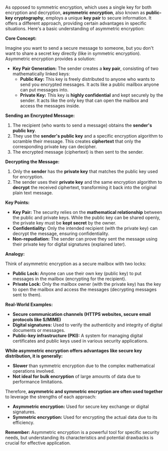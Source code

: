 As opposed to symmetric encryption, which uses a single key for both encryption and decryption, **asymmetric encryption**, also known as **public-key cryptography**, employs a unique **key pair** to secure information. It offers a different approach, providing certain advantages in specific situations. Here's a basic understanding of asymmetric encryption:

**Core Concept:**

Imagine you want to send a secure message to someone, but you don't want to share a secret key directly (like in symmetric encryption). Asymmetric encryption provides a solution:

- **Key Pair Generation:** The sender creates a **key pair**, consisting of two mathematically linked keys:
    - **Public Key:** This key is freely distributed to anyone who wants to send you encrypted messages. It acts like a public mailbox anyone can put messages into.
    - **Private Key:** This key is **highly confidential** and kept securely by the sender. It acts like the only key that can open the mailbox and access the messages inside.

**Sending an Encrypted Message:**

1. The recipient (who wants to send a message) obtains the **sender's public key**.
2. They use the **sender's public key** and a specific encryption algorithm to scramble their message. This creates **ciphertext** that only the corresponding private key can decipher.
3. The encrypted message (ciphertext) is then sent to the sender.

**Decrypting the Message:**

1. Only the **sender** has the **private key** that matches the public key used for encryption.
2. The sender uses their **private key** and the same encryption algorithm to **decrypt** the received ciphertext, transforming it back into the original plain text message.

**Key Points:**

- **Key Pair:** The security relies on the **mathematical relationship** between the public and private keys. While the public key can be shared openly, the private key must be **kept secret** by the owner.
- **Confidentiality:** Only the intended recipient (with the private key) can decrypt the message, ensuring confidentiality.
- **Non-repudiation:** The sender can prove they sent the message using their private key for digital signatures (explained later).

**Analogy:**

Think of asymmetric encryption as a secure mailbox with two locks:

- **Public Lock:** Anyone can use their own key (public key) to put messages in the mailbox (encrypting for the recipient).
- **Private Lock:** Only the mailbox owner (with the private key) has the key to open the mailbox and access the messages (decrypting messages sent to them).

**Real-World Examples:**

- **Secure communication channels (HTTPS websites, secure email protocols like S/MIME)**
- **Digital signatures:** Used to verify the authenticity and integrity of digital documents or messages.
- **Public-key infrastructure (PKI):** A system for managing digital certificates and public keys used in various security applications.

**While asymmetric encryption offers advantages like secure key distribution, it is generally:**

- **Slower** than symmetric encryption due to the complex mathematical operations involved.
- **Not ideal for bulk encryption** of large amounts of data due to performance limitations.

Therefore, **asymmetric and symmetric encryption are often used together** to leverage the strengths of each approach:

- **Asymmetric encryption:** Used for secure key exchange or digital signatures.
- **Symmetric encryption:** Used for encrypting the actual data due to its efficiency.

**Remember:** Asymmetric encryption is a powerful tool for specific security needs, but understanding its characteristics and potential drawbacks is crucial for effective application.